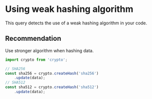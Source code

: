 # Using weak hashing algorithm

This query detects the use of a weak hashing algorithm in your code.

## Recommendation

Use stronger algorithm when hashing data.

```ts
import crypto from 'crypto';

// SHA256
const sha256 = crypto.createHash('sha256')
    .update(data);
// SHA512
const sha512 = crypto.createHash('sha512')
    .update(data);
```
